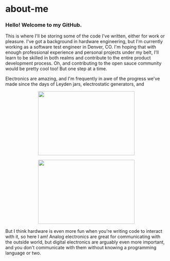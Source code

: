# about-me
### Hello! Welcome to my GitHub.

This is where I'll be storing some of the code I've written, either for work or pleasure. I've got a background in hardware engineering, but I'm currently working as a software test engineer in Denver, CO. I'm hoping that with enough professional experience and personal projects under my belt, I'll learn to be skilled in both realms and contribute to the entire product development process. Oh, and contributing to the open sauce community would be pretty cool too! But one step at a time.

Electronics are amazing, and I'm frequently in awe of the progress we've made since the days of Leyden jars, electrostatic generators, and 
  
<p align="center">
  <img width="300" height="200" src="https://upload.wikimedia.org/wikipedia/commons/thumb/1/15/Andreas_Cunaeus_discovering_the_Leyden_jar.png/1200px-Andreas_Cunaeus_discovering_the_Leyden_jar.png">
</p>

<p align="center">
  <img width="300" height="200" src="https://scontent.fapa1-2.fna.fbcdn.net/v/t39.30808-6/283117792_10222234396742627_7552924861809478463_n.jpg?_nc_cat=103&ccb=1-7&_nc_sid=0debeb&_nc_ohc=woew43bfeEIAX-kE0QF&_nc_ht=scontent.fapa1-2.fna&oh=00_AT9oWkbnMozPLIt9pDQH7z3GZmLBgX5Bf6bO8uD7S2i30A&oe=62938375">
</p>

But I think hardware is even more fun when you're writing code to interact with it, so here I am! Analog electronics are great for communicating with the outside world, but digital electronics are arguably even more important, and you don't communicate with them without knowing a programming language or two.
